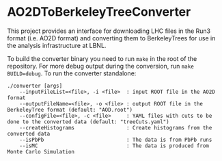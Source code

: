 # AO2DToBerkeleyTreeConverter

This project provides an interface for downloading LHC files in the Run3 format (i.e. AO2D format) and converting them to BerkeleyTrees for use in the analysis infrastructure at LBNL.

To build the converter binary you need to run `make` in the root of the repository. For more debug output during the conversion, run `make BUILD=debug`. To run the converter standalone:
```
./converter [args]
	--inputFileList=<file>, -i <file>  : input ROOT file in the AO2D format
	--outputFileName=<file>, -o <file> : output ROOT file in the BerkeleyTree format (default: "AOD.root")
	--configFile=<file>, -c <file>     : YAML files with cuts to be done to the converted data (default: "treeCuts.yaml")
	--createHistograms                 : Create histograms from the converted data
	--isPbPb                           : The data is from PbPb runs
	--isMC                             : The data is produced from Monte Carlo Simulation
```

